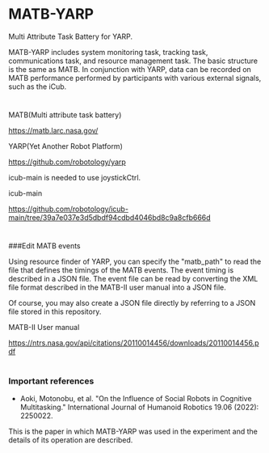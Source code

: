 # MATB-YARP

Multi Attribute Task Battery for YARP.

MATB-YARP includes system monitoring task, tracking task, communications task, and resource management task. The basic structure is the same as MATB.
In conjunction with YARP, data can be recorded on MATB performance performed by participants with various external signals, such as the iCub.
#
MATB(Multi attribute task battery)

https://matb.larc.nasa.gov/

YARP(Yet Another Robot Platform)


https://github.com/robotology/yarp


icub-main is needed to use joystickCtrl.

icub-main

https://github.com/robotology/icub-main/tree/39a7e037e3d5dbdf94cdbd4046bd8c9a8cfb666d

#
###Edit MATB events

Using resource finder of YARP, you can specify the "matb_path" to read the file that defines the timings of the MATB events.
The event timing is described in a JSON file. The event file can be read by converting the XML file format described in the MATB-II user manual into a JSON file.

Of course, you may also create a JSON file directly by referring to a JSON file stored in this repository.

MATB-II User manual

https://ntrs.nasa.gov/api/citations/20110014456/downloads/20110014456.pdf

#

### Important references
- Aoki, Motonobu, et al. "On the Influence of Social Robots in Cognitive Multitasking." International Journal of Humanoid Robotics 19.06 (2022): 2250022.

This is the paper in which MATB-YARP was used in the experiment and the details of its operation are described.

